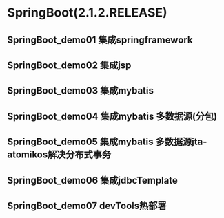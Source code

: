 # SpringBoot(2.1.2.RELEASE)

## SpringBoot_demo01 集成springframework
## SpringBoot_demo02 集成jsp
## SpringBoot_demo03 集成mybatis
## SpringBoot_demo04 集成mybatis 多数据源(分包)
## SpringBoot_demo05 集成mybatis 多数据源jta-atomikos解决分布式事务
## SpringBoot_demo06 集成jdbcTemplate
## SpringBoot_demo07 devTools热部署
